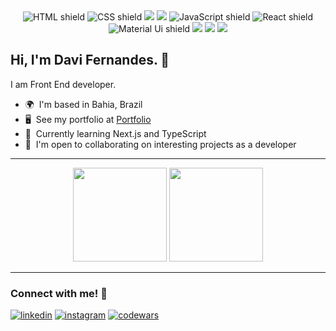 <div align="center">
  <img src="https://img.shields.io/badge/HTML5-E34F26?style=for-the-badge&logo=html5&logoColor=white" alt="HTML shield">
  <img src="https://img.shields.io/badge/CSS3-1572B6?style=for-the-badge&logo=css3&logoColor=white" alt="CSS shield">
  <img src="https://img.shields.io/badge/sass-CC6699?style=for-the-badge&logo=sass&logoColor=white"/>
  <img src="https://img.shields.io/badge/Tailwind_CSS-38B2AC?style=for-the-badge&logo=tailwind-css&logoColor=white">
  <img src="https://img.shields.io/badge/JavaScript-F7DF1E?style=for-the-badge&logo=javascript&logoColor=black" alt="JavaScript shield">
  <img src="https://img.shields.io/badge/React-20232A?style=for-the-badge&logo=react&logoColor=61DAFB" alt="React shield"/>
  <img src="https://img.shields.io/badge/Material--UI-0081CB?style=for-the-badge&logo=material-ui&logoColor=white" alt="Material Ui shield">
  <img src="https://img.shields.io/badge/firebase-051e34?style=for-the-badge&logo=firebase&logoColor=FFCA28">
  <img src="https://img.shields.io/badge/Java-ED8B00?style=for-the-badge&logo=openjdk&logoColor=white">
  <img src="https://img.shields.io/badge/GitHub-100000?style=for-the-badge&logo=github&logoColor=white">
</div>

## Hi, I'm Davi Fernandes. :wave:
I am Front End developer.

*   🌍  I'm based in Bahia, Brazil
*   🖥️  See my portfolio at <a target="_blank" rel="noreferrer" href='https://davimgfx.vercel.app/'>Portfolio</a>
*   🧠  Currently learning Next.js and TypeScript
*   🤝  I'm open to collaborating on interesting projects as a developer

---

<div align='center'>
  <img height="150rem" src="https://github-readme-stats.vercel.app/api?username=davimgfx&show_icons=true&theme=dracula&include_all_commits=true"/>
  <img height="150rem" src="https://github-readme-stats.vercel.app/api/top-langs/?username=davimgfx&layout=compact&langs_count=16&theme=dracula"/>
</div>

---

### Connect with me! 👨‍
[![linkedin](https://img.shields.io/badge/LinkedIn-0077B5?style=for-the-badge&logo=linkedin&logoColor=white)](https://www.linkedin.com/in/davifncosta/)
[![instagram](https://img.shields.io/badge/Instagram-E4405F?style=for-the-badge&logo=instagram&logoColor=white)](https://www.instagram.com/davifn_/)
[![codewars](https://img.shields.io/badge/Codewars-B1361E?style=for-the-badge&logo=Codewars&logoColor=white)](https://www.codewars.com/users/davimgfx2)

